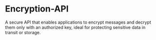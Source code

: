 # Encryption-API
A secure API that enables applications to encrypt messages and decrypt them only with an authorized key, ideal for protecting sensitive data in transit or storage.
